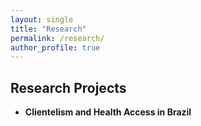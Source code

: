 ```yaml
---
layout: single
title: "Research"
permalink: /research/
author_profile: true
---
```


## Research Projects

- **Clientelism and Health Access in Brazil**

